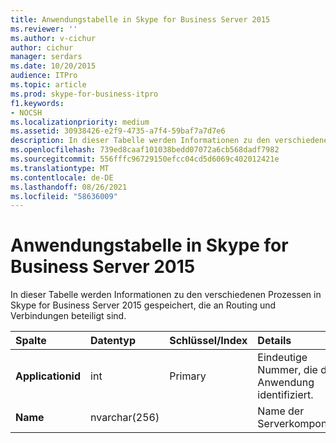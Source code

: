 ```yaml
---
title: Anwendungstabelle in Skype for Business Server 2015
ms.reviewer: ''
ms.author: v-cichur
author: cichur
manager: serdars
ms.date: 10/20/2015
audience: ITPro
ms.topic: article
ms.prod: skype-for-business-itpro
f1.keywords:
- NOCSH
ms.localizationpriority: medium
ms.assetid: 30938426-e2f9-4735-a7f4-59baf7a7d7e6
description: In dieser Tabelle werden Informationen zu den verschiedenen Prozessen in Skype for Business Server 2015 gespeichert, die an Routing und Verbindungen beteiligt sind.
ms.openlocfilehash: 739ed8caaf101038bedd07072a6cb568dadf7982
ms.sourcegitcommit: 556fffc96729150efcc04cd5d6069c402012421e
ms.translationtype: MT
ms.contentlocale: de-DE
ms.lasthandoff: 08/26/2021
ms.locfileid: "58636009"
---
```

# <a name="application-table-in-skype-for-business-server-2015"></a>Anwendungstabelle in Skype for Business Server 2015
 
In dieser Tabelle werden Informationen zu den verschiedenen Prozessen in Skype for Business Server 2015 gespeichert, die an Routing und Verbindungen beteiligt sind.
  
|**Spalte**|**Datentyp**|**Schlüssel/Index**|**Details**|
|:-----|:-----|:-----|:-----|
|**Applicationid** <br/> |int  <br/> |Primary  <br/> |Eindeutige Nummer, die diese Anwendung identifiziert.  <br/> |
|**Name** <br/> |nvarchar(256)  <br/> | <br/> |Name der Serverkomponente.  <br/> |
   

